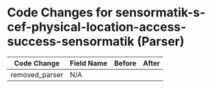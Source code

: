 # Code Changes for sensormatik-s-cef-physical-location-access-success-sensormatik (Parser)

| Code Change | Field Name | Before | After |
|-------------|------------|--------|-------|
| removed_parser | N/A |  |  |